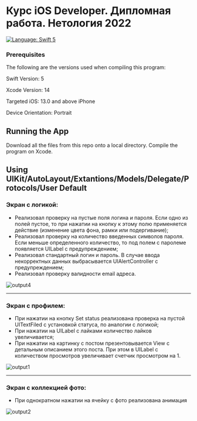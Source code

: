 
# Курс iOS Developer. Дипломная работа. Нетология 2022 
<a href="https://developer.apple.com/swift" target="_blank"><img src="https://img.shields.io/badge/Language-Swift_5-blueviolet.svg" alt="Language: Swift 5" /></a>

### Prerequisites

The following are the versions used when compiling this program:

Swift Version: 5

Xcode Version: 14

Targeted iOS: 13.0 and above iPhone

Device Orientation: Portrait

## Running the App

Download all the files from this repo onto a local directory. Compile the program on Xcode.

## Using UIKit/AutoLayout/Extantions/Models/Delegate/Protocols/User Default


### Экран с логикой:
* Реализовал проверку на пустые поля логина и пароля. Если одно из полей пустое, то при нажатии на кнопку к этому полю применяется действие (изменение цвета фона, рамки или подергивание);
* Реализовал проверку на количество введенных символов пароля. Если меньше определенного количество, то под полем с паролеме появляется UILabel с предупреждением;
* Реализовал стандартный логин и пароль. В случае ввода некорректных данных выбрасывается UIAlertController с предупреждением;
* Реализовал проверку валидности email адреса.

![output4](https://user-images.githubusercontent.com/73440376/224117658-e151eeb8-1695-4929-9d6e-d8de783863dd.gif)
___
### Экран с профилем:
* При нажатии на кнопку Set status  реализована проверка на пустой UITextFiled с установкой статуса, по аналогии с логикой;
* При нажатии на UILabel с лайками количество лайков увеличивается;
* При нажатии на картинку с постом презентовывается View с детальным описанием этого поста. При этом в UILabel с количеством просмотров увеличивает счетчик просмотром на 1.

![output1](https://user-images.githubusercontent.com/73440376/224119351-579dc4a9-7947-4adf-b692-445a856c21df.gif)
___
### Экран с коллекцией фото:
* При однократном нажатии на ячейку с фото реализована анимация

![output2](https://user-images.githubusercontent.com/73440376/224120782-3035312a-48ec-4875-bb8a-0eeb1b9473cd.gif)
